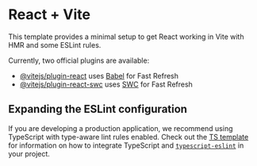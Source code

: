 # React + Vite

This template provides a minimal setup to get React working in Vite with HMR and some ESLint rules.

Currently, two official plugins are available:

- [@vitejs/plugin-react](https://github.com/vitejs/vite-plugin-react/blob/main/packages/plugin-react) uses [Babel](https://babeljs.io/) for Fast Refresh
- [@vitejs/plugin-react-swc](https://github.com/vitejs/vite-plugin-react/blob/main/packages/plugin-react-swc) uses [SWC](https://swc.rs/) for Fast Refresh

## Expanding the ESLint configuration

If you are developing a production application, we recommend using TypeScript with type-aware lint rules enabled. Check out the [TS template](https://github.com/vitejs/vite/tree/main/packages/create-vite/template-react-ts) for information on how to integrate TypeScript and [`typescript-eslint`](https://typescript-eslint.io) in your project.










































<!-- Welcome + Logout -->
<!-- import { Link, useNavigate } from 'react-router'

export default function Home() {
	const navigate = useNavigate();
	const user = JSON.parse(localStorage.getItem('user'));
	
  return (
	  <>
		<div className='mt-50 w-full flex flex-row justify-center items-center gap-5'>
			  {user ? (
				    <>
						<span className="text-lg font-semibold">Welcome, {user.name}</span>
						<button 
							className="btn btn-soft btn-error"
							onClick={() => {
							localStorage.removeItem('user');
							navigate('/signin');
							}}>
							Logout
						</button>
                    </>
                ) : (
				<>
				<Link to="/signin"><button className="btn btn-soft btn-primary">Sign In</button></Link>
				<Link to="/signup"><button className="btn btn-soft btn-accent">SignUp</button></Link>
				</>
                )}
       </div> -->









<!-- Signup -->
<!-- import  { useState } from 'react';




import axios from 'axios';
import Swal from 'sweetalert2';
import { Link, useNavigate } from 'react-router';

export default function Signup() {
  const [name, setName] = useState('');
  const [email, setEmail] = useState('');
  const [password, setPassword] = useState('');
  const navigate = useNavigate();

  const handleSignup = async () => {
   
    if (!name.trim() || !email.trim() || !password.trim()) {
      Swal.fire('Error', 'Please fill in all fields.', 'error');
      return;
    }

    if (name.trim().length < 5) {
      Swal.fire('Error', 'Name must be at least 5 characters long.', 'error');
      return;
    }

    if (password.trim().length < 8) {
      Swal.fire('Error', 'Password must be at least 8 characters long.', 'error');
      return;
    }

    try {
      await axios.post('https://68382fb12c55e01d184c5076.mockapi.io/Users', {
        name,
        email,
        password,
      });

      Swal.fire('Success', 'Account created successfully!', 'success').then(() => {
        navigate('/signin');
      });
    } catch  {
      Swal.fire('Error', 'Registration failed. Try again.', 'error');
    }
  };

  return (
	  <div className='mt-20 w-full flex flex-col justify-center items-center gap-5'>
		        <labe>Full Name</labe>
                <input
                  type="text"
                  value={name}
                  onChange={(e) => setName(e.target.value)}
			      placeholder="Full Name"
			      className='border-1 rounded-2xl w-80 p-2'
                />
               
          <label>Email Address</label>
                <input
                  type="email"
                  value={email}
                  onChange={(e) => setEmail(e.target.value)}
			      placeholder="Email Address"
			      className='border-1 rounded-2xl w-80 p-2'
                />
              
         <label>Password</label>
                <input
                  type="password"
                  value={password}
                  onChange={(e) => setPassword(e.target.value)}
			      placeholder="Password"
			      className='border-1 rounded-2xl w-80 p-2'
                />
              
                <button
			       onClick={handleSignup}
		           className="btn btn-soft btn-accent"> Sign Up </button>
        

              <div className="mt-4 text-sm text-gray-600"> Already have an account?
                <Link to="/signin"><button className="btn btn-soft btn-primary">Sign In</button></Link>
             </div>
      
    </div>
  );
}



 -->
<!-- Signin -->
<!-- import React, { useState } from 'react';
import axios from 'axios';
import Swal from 'sweetalert2';
import { Link, useNavigate } from 'react-router';

export default function Signin() {
  const [name, setName] = useState('');
  const [password, setPassword] = useState('');
  const navigate = useNavigate();

  const handleSignin = async () => {
    if (!name.trim() || !password.trim()) {
      Swal.fire('خطأ', 'الرجاء إدخال الاسم وكلمة المرور.', 'error');
      return;
    }

    try {
      const res = await axios.get('https://68382fb12c55e01d184c5076.mockapi.io/Users');
      const users = res.data;

      const matchedUser = users.find(
        (user) => user.name === name && user.password === password
      );

      if (matchedUser) {
       
        localStorage.setItem('user', JSON.stringify(matchedUser));
        
        Swal.fire('تم بنجاح', 'مرحباً بعودتك!', 'success').then(() => {
        navigate('/');
		});
		  
      } else {
        Swal.fire('خطأ', 'الاسم أو كلمة المرور غير صحيحة.', 'error');
      }
    } catch {
      Swal.fire('خطأ', 'حدث خطأ ما، حاول مرة أخرى لاحقاً.', 'error');
    }
  };

  return (
    <div className='mt-20 w-full flex flex-col justify-center items-center gap-5'>
		        <labe>Full Name</labe>
                <input
                  type="text"
                  value={name}
                  onChange={(e) => setName(e.target.value)}
			      placeholder="Full Name"
			      className='border-1 rounded-2xl w-80 p-2'
                />
               
     
              
         <label>Password</label>
                <input
                  type="password"
                  value={password}
                  onChange={(e) => setPassword(e.target.value)}
			      placeholder="Password"
			      className='border-1 rounded-2xl w-80 p-2'
                />
              
                <button
			       onClick={handleSignin}
		            className="btn btn-soft btn-primary"> Sign  In</button>
        

              <div className="mt-4 text-sm text-gray-600"> Don't  have an account?
                <Link to="/signup"><button className="btn btn-soft btn-accent">Sign Up</button></Link>
             </div>
      
    </div>
  );
}
 -->